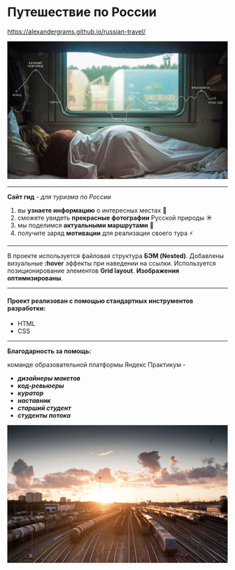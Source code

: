 # Путешествие по России
https://alexandergrams.github.io/russian-travel/

![Яндекс Практикум](./images/lead-illustration.jpg)

---

**Сайт гид** - _для туризма по России_
1. вы **узнаете информацию** о интересных местах :microscope:
2. сможете увидеть **прекрасные фотографии** Русской природы :sunny:
3. мы поделимся **актуальными маршрутами** :rocket:
4. получите заряд **мотивации** для реализации своего тура :zap:

---

В проекте используется файловая структура __БЭМ (Nested)__.
Добавлены визуальные __:hover__ эффекты при наведении на ссылки.
Используется позиционирование элементов __Grid layout__.
__Изображения оптимизированы__.

---

#### Проект реализован с помощью стандартных инструментов разработки:

* HTML
* CSS

---

__Благодарность за помощь:__

команде образовательной платформы Яндекс Практикум -
 * **_дизайнеры макетов_**
 * **_код-ревьюеры_**
 * **_куратор_**
 * **_наставник_**
 * **_старший студент_**
 * **_студенты потока_**

![главная илюстрация](images/cover-trains.jpg)

